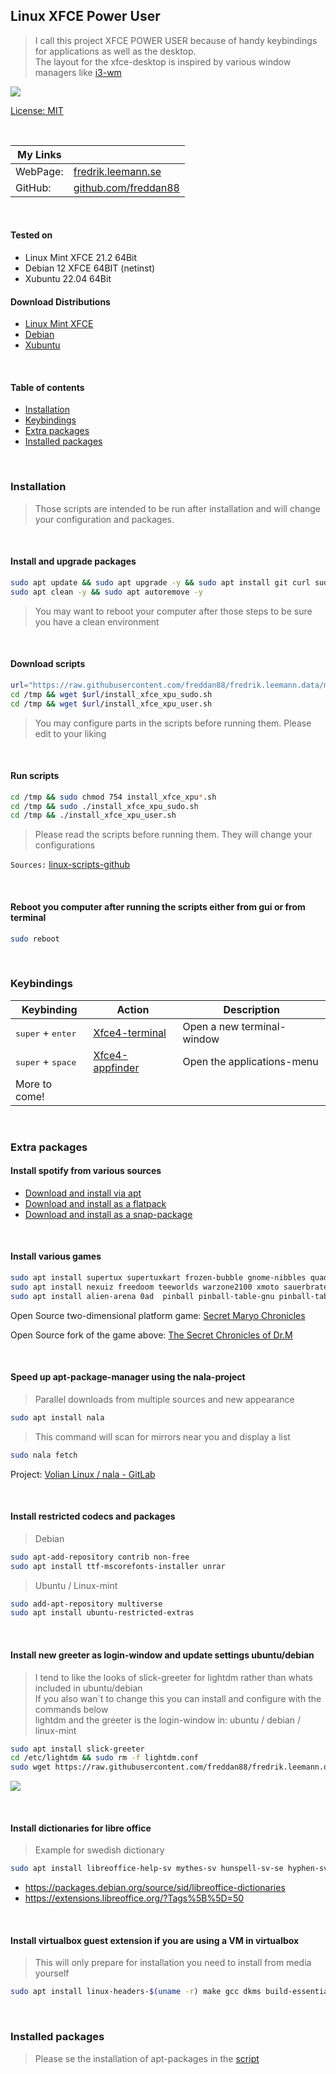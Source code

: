## Linux XFCE Power User

> I call this project XFCE POWER USER because of handy keybindings for applications as well as the desktop.<br/>
> The layout for the xfce-desktop is inspired by various window managers like [i3-wm](https://i3wm.org/)<br/>

![](images/desktop.png)

[License: MIT](https://choosealicense.com/licenses/mit)

<br/>

| My Links |                                                      |
| -------- | ---------------------------------------------------- |
| WebPage: | [fredrik.leemann.se](https://fredrik.leemann.se)     |
| GitHub:  | [github.com/freddan88](https://github.com/freddan88) |

<br/>

#### Tested on

-   Linux Mint XFCE 21.2 64Bit
-   Debian 12 XFCE 64BIT (netinst)
-   Xubuntu 22.04 64Bit

#### Download Distributions

-   [Linux Mint XFCE](https://linuxmint.com/download.php)
-   [Debian](https://www.debian.org/distrib/)
-   [Xubuntu](https://xubuntu.org/)

<br/>

#### Table of contents

-   [Installation](#installation)
-   [Keybindings](#keybindings)
-   [Extra packages](#extra-packages)
-   [Installed packages](#installed-packages)

<br/>

### Installation

> Those scripts are intended to be run after installation and will change your configuration and packages.

<br/>

#### Install and upgrade packages

```bash
sudo apt update && sudo apt upgrade -y && sudo apt install git curl sudo wget -y
sudo apt clean -y && sudo apt autoremove -y
```

> You may want to reboot your computer after those steps to be sure you have a clean environment

<br/>

#### Download scripts

```bash
url="https://raw.githubusercontent.com/freddan88/fredrik.leemann.data/main/linux/xfce_xpu"
cd /tmp && wget $url/install_xfce_xpu_sudo.sh
cd /tmp && wget $url/install_xfce_xpu_user.sh
```

> You may configure parts in the scripts before running them. Please edit to your liking

<br/>

#### Run scripts

```bash
cd /tmp && sudo chmod 754 install_xfce_xpu*.sh
cd /tmp && sudo ./install_xfce_xpu_sudo.sh
cd /tmp && ./install_xfce_xpu_user.sh
```

> Please read the scripts before running them. They will change your configurations

`Sources:` [linux-scripts-github](https://github.com/freddan88/fredrik.leemann.data/tree/main/linux/xfce_xpu)

<br/>

#### Reboot you computer after running the scripts either from gui or from terminal

```bash
sudo reboot
```

<br/>

### Keybindings

| Keybinding                          | Action                                                              | Description                |
| ----------------------------------- | ------------------------------------------------------------------- | -------------------------- |
| <kbd>super</kbd> + <kbd>enter</kbd> | [Xfce4-terminal](https://docs.xfce.org/apps/terminal/start)         | Open a new terminal-window |
| <kbd>super</kbd> + <kbd>space</kbd> | [Xfce4-appfinder](https://docs.xfce.org/xfce/xfce4-appfinder/start) | Open the applications-menu |
| More to come!                       |                                                                     |                            |

<br/>

### Extra packages

#### Install spotify from various sources

-   [Download and install via apt](https://www.spotify.com/se/download/linux)
-   [Download and install as a flatpack](https://flathub.org/apps/com.spotify.Client)
-   [Download and install as a snap-package ](https://snapcraft.io/spotify)

<br/>

#### Install various games

```bash
sudo apt install supertux supertuxkart frozen-bubble gnome-nibbles quadrapassel openarena hedgewars
sudo apt install nexuiz freedoom teeworlds warzone2100 xmoto sauerbraten alienblaster extremetuxracer
sudo apt install alien-arena 0ad  pinball pinball-table-gnu pinball-table-hurd
```

Open Source two-dimensional platform game: [Secret Maryo Chronicles](http://www.secretmaryo.org/)

Open Source fork of the game above: [The Secret Chronicles of Dr.M](https://secretchronicles.org/en/)

<br/>

#### Speed up apt-package-manager using the nala-project

> Parallel downloads from multiple sources and new appearance

```bash
sudo apt install nala
```

> This command will scan for mirrors near you and display a list

```bash
sudo nala fetch
```

Project: [Volian Linux / nala - GitLab](https://gitlab.com/volian/nala)

<br/>

#### Install restricted codecs and packages

> Debian

```bash
sudo apt-add-repository contrib non-free
sudo apt install ttf-mscorefonts-installer unrar
```

> Ubuntu / Linux-mint

```bash
sudo add-apt-repository multiverse
sudo apt install ubuntu-restricted-extras
```

<br/>

#### Install new greeter as login-window and update settings ubuntu/debian

> I tend to like the looks of slick-greeter for lightdm rather than whats included in ubuntu/debian<br/>
> If you also wan´t to change this you can install and configure with the commands below<br/>
> lightdm and the greeter is the login-window in: ubuntu / debian / linux-mint

```bash
sudo apt install slick-greeter
cd /etc/lightdm && sudo rm -f lightdm.conf
sudo wget https://raw.githubusercontent.com/freddan88/fredrik.leemann.data/main/linux/configurations/display_managers/lightdm/lightdm.conf
```

![](images/login.png)

<br/>

#### Install dictionaries for libre office

> Example for swedish dictionary

```bash
sudo apt install libreoffice-help-sv mythes-sv hunspell-sv-se hyphen-sv -y
```

-   https://packages.debian.org/source/sid/libreoffice-dictionaries
-   https://extensions.libreoffice.org/?Tags%5B%5D=50

<br/>

#### Install virtualbox guest extension if you are using a VM in virtualbox

> This will only prepare for installation you need to install from media yourself

```bash
sudo apt install linux-headers-$(uname -r) make gcc dkms build-essential -y
```

<br/>

### Installed packages

> Please se the installation of apt-packages in the [script](https://github.com/freddan88/fredrik.leemann.data/blob/main/linux/xfce_xpu/install_xfce_xpu_sudo.sh)

<br/>
